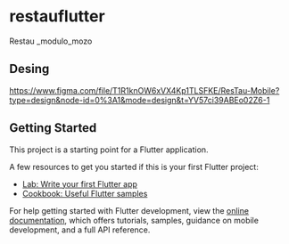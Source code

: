 # restauflutter

Restau _modulo_mozo

## Desing
https://www.figma.com/file/T1R1knOW6xVX4Kp1TLSFKE/ResTau-Mobile?type=design&node-id=0%3A1&mode=design&t=YV57ci39ABEo02Z6-1

## Getting Started

This project is a starting point for a Flutter application.

A few resources to get you started if this is your first Flutter project:

- [Lab: Write your first Flutter app](https://docs.flutter.dev/get-started/codelab)
- [Cookbook: Useful Flutter samples](https://docs.flutter.dev/cookbook)

For help getting started with Flutter development, view the
[online documentation](https://docs.flutter.dev/), which offers tutorials,
samples, guidance on mobile development, and a full API reference.
